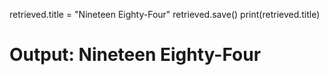 retrieved.title = "Nineteen Eighty-Four"
retrieved.save()
print(retrieved.title)
# Output: Nineteen Eighty-Four

